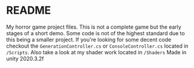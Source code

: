# README
My horror game project files. This is not a complete game but the early stages of a short demo. Some code is not of the highest standard due to this being a smaller project. If you're looking for some decent code checkout the `GenerationController.cs` or `ConsoleController.cs` located in `/Scripts`. Also take a look at my shader work located in `/Shaders` Made in unity 2020.3.2f
